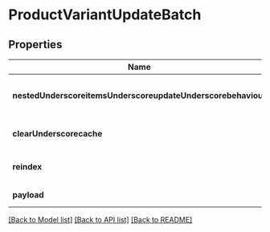 # ProductVariantUpdateBatch

## Properties
Name | Type | Description | Notes
------------ | ------------- | ------------- | -------------
**nestedUnderscoreitemsUnderscoreupdateUnderscorebehaviour** | **string** |  | [optional] [default to replace]
**clearUnderscorecache** | **boolean** |  | [optional] [default to false]
**reindex** | **boolean** |  | [optional] [default to false]
**payload** | [**array[ProductVariantUpdateBatchPayloadInner]**](ProductVariantUpdateBatchPayloadInner.md) |  | [default to null]

[[Back to Model list]](../README.md#documentation-for-models) [[Back to API list]](../README.md#documentation-for-api-endpoints) [[Back to README]](../README.md)


